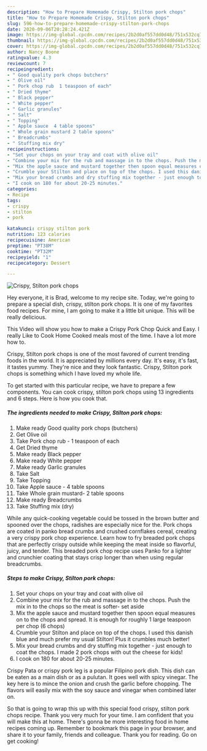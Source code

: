 ```yaml
---
description: "How to Prepare Homemade Crispy, Stilton pork chops"
title: "How to Prepare Homemade Crispy, Stilton pork chops"
slug: 596-how-to-prepare-homemade-crispy-stilton-pork-chops
date: 2020-09-06T20:28:24.421Z
image: https://img-global.cpcdn.com/recipes/2b2d0af557dd0d48/751x532cq70/crispy-stilton-pork-chops-recipe-main-photo.jpg
thumbnail: https://img-global.cpcdn.com/recipes/2b2d0af557dd0d48/751x532cq70/crispy-stilton-pork-chops-recipe-main-photo.jpg
cover: https://img-global.cpcdn.com/recipes/2b2d0af557dd0d48/751x532cq70/crispy-stilton-pork-chops-recipe-main-photo.jpg
author: Nancy Boone
ratingvalue: 4.3
reviewcount: 7
recipeingredient:
- " Good quality pork chops butchers"
- " Olive oil"
- " Pork chop rub  1 teaspoon of each"
- " Dried thyme"
- " Black pepper"
- " White pepper"
- " Garlic granules"
- " Salt"
- " Topping"
- " Apple sauce  4 table spoons"
- " Whole grain mustard 2 table spoons"
- " Breadcrumbs"
- " Stuffing mix dry"
recipeinstructions:
- "Set your chops on your tray and coat with olive oil"
- "Combine your mix for the rub and massage in to the chops. Push the mix in to the chops so the meat is softer- set aside"
- "Mix the apple sauce and mustard together then spoon equal measures on to the chops and spread. It is enough for roughly 1 large teaspoon per chop (6 chops)"
- "Crumble your Stilton and place on top of the chops. I used this danish blue and much prefer my usual Stilton! Plus it crumbles much better!"
- "Mix your bread crumbs and dry stuffing mix together - just enough to coat the chops. I made 2 pork chops with out the cheese for kids!"
- "I cook on 180 for about 20-25 minutes."
categories:
- Recipe
tags:
- crispy
- stilton
- pork

katakunci: crispy stilton pork 
nutrition: 123 calories
recipecuisine: American
preptime: "PT38M"
cooktime: "PT32M"
recipeyield: "1"
recipecategory: Dessert

---
```



![Crispy, Stilton pork chops](https://img-global.cpcdn.com/recipes/2b2d0af557dd0d48/751x532cq70/crispy-stilton-pork-chops-recipe-main-photo.jpg)

Hey everyone, it is Brad, welcome to my recipe site. Today, we're going to prepare a special dish, crispy, stilton pork chops. It is one of my favorites food recipes. For mine, I am going to make it a little bit unique. This will be really delicious.

This Video will show you how to make a Crispy Pork Chop Quick and Easy. I really Like to Cook Home Cooked meals most of the time. I have a lot more how to.

Crispy, Stilton pork chops is one of the most favored of current trending foods in the world. It is appreciated by millions every day. It's easy, it's fast, it tastes yummy. They're nice and they look fantastic. Crispy, Stilton pork chops is something which I have loved my whole life.


To get started with this particular recipe, we have to prepare a few components. You can cook crispy, stilton pork chops using 13 ingredients and 6 steps. Here is how you cook that.

##### The ingredients needed to make Crispy, Stilton pork chops:

1. Make ready  Good quality pork chops (butchers)
1. Get  Olive oil
1. Take  Pork chop rub - 1 teaspoon of each
1. Get  Dried thyme
1. Make ready  Black pepper
1. Make ready  White pepper
1. Make ready  Garlic granules
1. Take  Salt
1. Take  Topping
1. Take  Apple sauce - 4 table spoons
1. Take  Whole grain mustard- 2 table spoons
1. Make ready  Breadcrumbs
1. Take  Stuffing mix (dry)


While any quick-cooking vegetable could be tossed in the brown butter and spooned over the chops, radishes are especially nice for the. Pork chops are coated in panko bread crumbs and crushed cornflakes cereal, creating a very crispy pork chop experience. Learn how to fry breaded pork chops that are perfectly crispy outside while keeping the meat inside so flavorful, juicy, and tender. This breaded pork chop recipe uses Panko for a lighter and crunchier coating that stays crisp longer than when using regular breadcrumbs. 

##### Steps to make Crispy, Stilton pork chops:

1. Set your chops on your tray and coat with olive oil
1. Combine your mix for the rub and massage in to the chops. Push the mix in to the chops so the meat is softer- set aside
1. Mix the apple sauce and mustard together then spoon equal measures on to the chops and spread. It is enough for roughly 1 large teaspoon per chop (6 chops)
1. Crumble your Stilton and place on top of the chops. I used this danish blue and much prefer my usual Stilton! Plus it crumbles much better!
1. Mix your bread crumbs and dry stuffing mix together - just enough to coat the chops. I made 2 pork chops with out the cheese for kids!
1. I cook on 180 for about 20-25 minutes.


Crispy Pata or crispy pork leg is a popular Filipino pork dish. This dish can be eaten as a main dish or as a pulutan. It goes well with spicy vinegar. The key here is to mince the onion and crush the garlic before chopping. The flavors will easily mix with the soy sauce and vinegar when combined later on. 

So that is going to wrap this up with this special food crispy, stilton pork chops recipe. Thank you very much for your time. I am confident that you will make this at home. There's gonna be more interesting food in home recipes coming up. Remember to bookmark this page in your browser, and share it to your family, friends and colleague. Thank you for reading. Go on get cooking!
